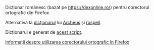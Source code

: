 Dicționar românesc (bazat pe https://dexonline.ro/) pentru corectorul ortografic din Firefox

Alternativă la [dicționarul](https://addons.mozilla.org/en-US/firefox/addon/romanian-spellchecking-diction/) lui [Archeus](https://www.archeus.ro/) și [rospell](https://rospell.wordpress.com/).

Dicționarul e generat de [acest script](https://github.com/dexonline/dexonline/blob/master/tools/rebuildFirefoxSpellChecker.php).

[Informații despre utilizarea corectorului ortografic în Firefox](https://support.mozilla.org/ro/kb/Utilizarea-corectorului-ortografic)
